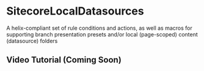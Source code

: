 # SitecoreLocalDatasources
A helix-compliant set of rule conditions and actions, as well as macros for supporting branch presentation presets and/or local (page-scoped) content (datasource) folders

## Video Tutorial (Coming Soon)
